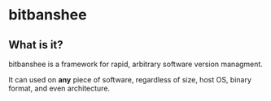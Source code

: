 bitbanshee
==========

## What is it?
bitbanshee is a framework for rapid, arbitrary software version managment.

It can used on **any** piece of software, regardless of
size, host OS, binary format, and even architecture.

